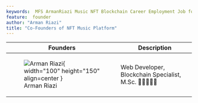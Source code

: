 ```yaml
---
keywords:  MFS ArmanRiazi Music NFT Blockchain Career Employment Job founder
feature:  founder
author: "Arman Riazi"
title: "Co-Founders of NFT Music Platform"
---
```


|    Founders   |             Description              |
| ------------------- | ------------------------------------ |
| <figure markdown> ![Arman Riazi](https://avatars.githubusercontent.com/u/12433618?v=4){ width="100" height="150" align=center }<figcaption>Arman Riazi</figcaption></figure> | Web Developer, Blockchain Specialist, M.Sc. 🤝🤴🏻🦹‍♂️ |
